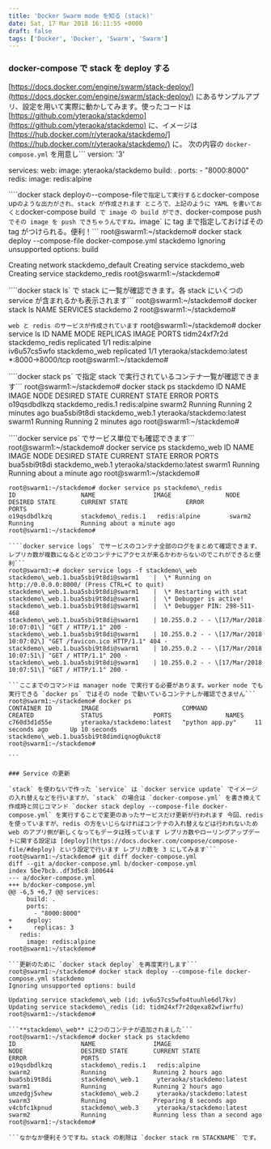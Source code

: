 ```yaml
---
title: 'Docker Swarm mode を知る (stack)'
date: Sat, 17 Mar 2018 16:11:55 +0000
draft: false
tags: ['Docker', 'Docker', 'Swarm', 'Swarm']
---
```


### docker-compose で stack を deploy する

[https://docs.docker.com/engine/swarm/stack-deploy/](https://docs.docker.com/engine/swarm/stack-deploy/) にあるサンプルアプリ、設定を用いて実際に動かしてみます。使ったコードは [https://github.com/yteraoka/stackdemo](https://github.com/yteraoka/stackdemo) に、イメージは [https://hub.docker.com/r/yteraoka/stackdemo/](https://hub.docker.com/r/yteraoka/stackdemo/) に。 次の内容の `docker-compose.yml` を用意し```
version: '3'

services:
  web:
    image: yteraoka/stackdemo
    build: .
    ports:
      - "8000:8000"
  redis:
    image: redis:alpine

````docker stack deploy` の `--compose-file` で指定して実行すると `docker-compose up` のような出力がされ、stack が作成されます ところで、上記のように YAML を書いておくと `docker-compose build` で image の build ができ、`docker-compose push` でその image を push できちゃうんですね。`image` に tag まで指定しておけばその tag がつけられる。便利！```
root@swarm1:~/stackdemo# docker stack deploy --compose-file docker-compose.yml stackdemo
Ignoring unsupported options: build

Creating network stackdemo\_default
Creating service stackdemo\_web
Creating service stackdemo\_redis
root@swarm1:~/stackdemo#

````docker stack ls` で stack に一覧が確認できます。各 stack にいくつの service が含まれるかも表示されます```
root@swarm1:~/stackdemo# docker stack ls
NAME                SERVICES
stackdemo           2
root@swarm1:~/stackdemo#

```web と redis のサービスが作成されています```
root@swarm1:~/stackdemo# docker service ls
ID                  NAME                MODE                REPLICAS            IMAGE                       PORTS
tidm24xf7r2d        stackdemo\_redis     replicated          1/1                 redis:alpine        
iv6u57cs5wfo        stackdemo\_web       replicated          1/1                 yteraoka/stackdemo:latest   \*:8000->8000/tcp
root@swarm1:~/stackdemo#

````docker stack ps` で指定 stack で実行されているコンテナ一覧が確認できます```
root@swarm1:~/stackdemo# docker stack ps stackdemo
ID                  NAME                IMAGE                       NODE                DESIRED STATE       CURRENT STATE           ERROR               PORTS
o19qsdbdlkzq        stackdemo\_redis.1   redis:alpine                swarm2              Running             Running 2 minutes ago
bua5sbi9t8di        stackdemo\_web.1     yteraoka/stackdemo:latest   swarm1              Running             Running 2 minutes ago
root@swarm1:~/stackdemo#

````docker service ps` でサービス単位でも確認できます```
root@swarm1:~/stackdemo# docker service ps stackdemo\_web
ID                  NAME                IMAGE                       NODE                DESIRED STATE       CURRENT STATE                ERROR               PORTS
bua5sbi9t8di        stackdemo\_web.1     yteraoka/stackdemo:latest   swarm1              Running             Running about a minute ago
root@swarm1:~/stackdemo#

``````
root@swarm1:~/stackdemo# docker service ps stackdemo\_redis
ID                  NAME                IMAGE               NODE                DESIRED STATE       CURRENT STATE                ERROR               PORTS
o19qsdbdlkzq        stackdemo\_redis.1   redis:alpine        swarm2              Running             Running about a minute ago
root@swarm1:~/stackdemo#

````docker service logs` でサービスのコンテナ全部のログをまとめて確認できます、レプリカ数が複数になるとどのコンテナにアクセスが来るかわからないのでこれができると便利```
root@swarm3:~# docker service logs -f stackdemo\_web
stackdemo\_web.1.bua5sbi9t8di@swarm1    |  \* Running on http://0.0.0.0:8000/ (Press CTRL+C to quit)
stackdemo\_web.1.bua5sbi9t8di@swarm1    |  \* Restarting with stat
stackdemo\_web.1.bua5sbi9t8di@swarm1    |  \* Debugger is active!
stackdemo\_web.1.bua5sbi9t8di@swarm1    |  \* Debugger PIN: 298-511-468
stackdemo\_web.1.bua5sbi9t8di@swarm1    | 10.255.0.2 - - \[17/Mar/2018 10:07:01\] "GET / HTTP/1.1" 200 -
stackdemo\_web.1.bua5sbi9t8di@swarm1    | 10.255.0.2 - - \[17/Mar/2018 10:07:02\] "GET /favicon.ico HTTP/1.1" 404 -
stackdemo\_web.1.bua5sbi9t8di@swarm1    | 10.255.0.2 - - \[17/Mar/2018 10:07:51\] "GET / HTTP/1.1" 200 -
stackdemo\_web.1.bua5sbi9t8di@swarm1    | 10.255.0.2 - - \[17/Mar/2018 10:07:51\] "GET / HTTP/1.1" 200 -

```ここまでのコマンドは manager node で実行する必要があります。worker node でも実行できる `docker ps` ではその node で動いているコンテナしか確認できません```
root@swarm1:~/stackdemo# docker ps
CONTAINER ID        IMAGE                       COMMAND             CREATED             STATUS              PORTS               NAMES
c760d3d1d55e        yteraoka/stackdemo:latest   "python app.py"     11 seconds ago      Up 10 seconds                           stackdemo\_web.1.bua5sbi9t8dimdiqnog0ukct8
root@swarm1:~/stackdemo#

```

### Service の更新

`stack` を使わないで作った `service` は `docker service update` でイメージの入れ替えなどを行いますが、`stack` の場合は `docker-compose.yml` を書き換えて作成時と同じコマンド `docker stack deploy --compose-file docker-compose.yml` を実行することで変更のあったサービスだけ更新が行われます 今回、redis を使っていますが、redis の方をいじらなければコンテナの入れ替えなどは行われないため web のアプリ側が新しくなってもデータは残っています レプリカ数やローリングアップデートに関する設定は [deploy](https://docs.docker.com/compose/compose-file/#deploy) という設定で行います レプリカ数を 3 にしてみます```
root@swarm1:~/stackdemo# git diff docker-compose.yml
diff --git a/docker-compose.yml b/docker-compose.yml
index 5be7bcb..df3d5c8 100644
--- a/docker-compose.yml
+++ b/docker-compose.yml
@@ -6,5 +6,7 @@ services:
     build: .
     ports:
       - "8000:8000"
+    deploy:
+      replicas: 3
   redis:
     image: redis:alpine
root@swarm1:~/stackdemo#

```更新のために `docker stack deploy` を再度実行します```
root@swarm1:~/stackdemo# docker stack deploy --compose-file docker-compose.yml stackdemo
Ignoring unsupported options: build

Updating service stackdemo\_web (id: iv6u57cs5wfo4tuuhle6dl7kv)
Updating service stackdemo\_redis (id: tidm24xf7r2dqexa82wfiwrfu)
root@swarm1:~/stackdemo#

```**stackdemo\_web** に2つのコンテナが追加されました```
root@swarm1:~/stackdemo# docker stack ps stackdemo
ID                  NAME                IMAGE                       NODE                DESIRED STATE       CURRENT STATE                    ERROR               PORTS
o19qsdbdlkzq        stackdemo\_redis.1   redis:alpine                swarm2              Running             Running 2 hours ago
bua5sbi9t8di        stackdemo\_web.1     yteraoka/stackdemo:latest   swarm1              Running             Running 2 hours ago
umzedgj5vhew        stackdemo\_web.2     yteraoka/stackdemo:latest   swarm3              Running             Preparing 8 seconds ago
v4cbfc1kpnud        stackdemo\_web.3     yteraoka/stackdemo:latest   swarm2              Running             Running less than a second ago
root@swarm1:~/stackdemo#

```なかなか便利そうですね。stack の削除は `docker stack rm STACKNAME` です。